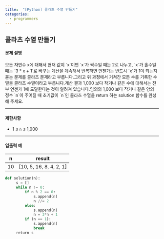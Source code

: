 ```yaml
---
title:  "[Python] 콜라츠 수열 만들기"
categories:
  - programmers
---
```


## 콜라츠 수열 만들기

#### 문제 설명<br/>

<div class="notice" markdown="1">
모든 자연수 x에 대해서 현재 값이 `x`이면 `x`가 짝수일 때는 2로 나누고, `x`가 홀수일 때는 `3 * x + 1`로 바꾸는 계산을 계속해서 반복하면 언젠가는 반드시 `x`가 1이 되는지 묻는 문제를 콜라츠 문제라고 부릅니다.그리고 위 과정에서 거쳐간 모든 수를 기록한 수열을 콜라츠 수열이라고 부릅니다.계산 결과 1,000 보다 작거나 같은 수에 대해서는 전부 언젠가 1에 도달한다는 것이 알려져 있습니다.임의의 1,000 보다 작거나 같은 양의 정수 `n`이 주어질 때 초기값이 `n`인 콜라츠 수열을 return 하는 solution 함수를 완성해 주세요.
</div>



---

#### 제한사항

- 1 ≤ `n` ≤ 1,000

---

#### 입출력 예



| n   | result                  |
|:---:| ----------------------- |
| 10  | [10, 5, 16, 8, 4, 2, 1] |

```python
def solution(n):
     s = []
     while n != 0:
         if n % 2 == 0:
             s.append(n)
             n //= 2
         else:
             s.append(n)
             n = 3*n + 1
         if (n == 1):
             s.append(n) 
             break
     return s
```
